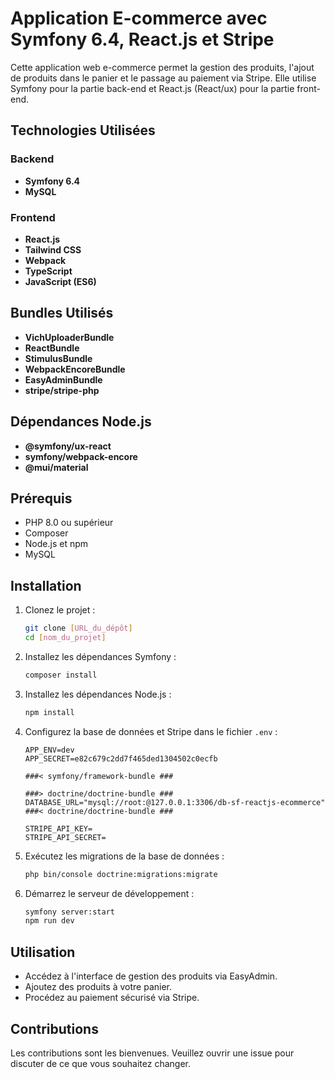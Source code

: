 # Application E-commerce avec Symfony 6.4, React.js et Stripe

Cette application web e-commerce permet la gestion des produits, l'ajout de produits dans le panier et le passage au paiement via Stripe. Elle utilise Symfony pour la partie back-end et React.js (React/ux) pour la partie front-end.

## Technologies Utilisées

### Backend
- **Symfony 6.4**
- **MySQL**

### Frontend
- **React.js**
- **Tailwind CSS**
- **Webpack**
- **TypeScript**
- **JavaScript (ES6)**

## Bundles Utilisés

- **VichUploaderBundle**
- **ReactBundle**
- **StimulusBundle**
- **WebpackEncoreBundle**
- **EasyAdminBundle**
- **stripe/stripe-php**

## Dépendances Node.js

- **@symfony/ux-react**
- **symfony/webpack-encore**
- **@mui/material**

## Prérequis

- PHP 8.0 ou supérieur
- Composer
- Node.js et npm
- MySQL

## Installation

1. Clonez le projet :
    ```bash
    git clone [URL_du_dépôt]
    cd [nom_du_projet]
    ```

2. Installez les dépendances Symfony :
    ```bash
    composer install
    ```

3. Installez les dépendances Node.js :
    ```bash
    npm install
    ```

4. Configurez la base de données et Stripe dans le fichier `.env` :
    ```env
    APP_ENV=dev
    APP_SECRET=e82c679c2dd7f465ded1304502c0ecfb

    ###< symfony/framework-bundle ###

    ###> doctrine/doctrine-bundle ###
    DATABASE_URL="mysql://root:@127.0.0.1:3306/db-sf-reactjs-ecommerce"
    ###< doctrine/doctrine-bundle ###

    STRIPE_API_KEY=
    STRIPE_API_SECRET=
    ```

5. Exécutez les migrations de la base de données :
    ```bash
    php bin/console doctrine:migrations:migrate
    ```

6. Démarrez le serveur de développement :
    ```bash
    symfony server:start
    npm run dev
    ```

## Utilisation

- Accédez à l'interface de gestion des produits via EasyAdmin.
- Ajoutez des produits à votre panier.
- Procédez au paiement sécurisé via Stripe.

## Contributions

Les contributions sont les bienvenues. Veuillez ouvrir une issue pour discuter de ce que vous souhaitez changer.


